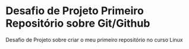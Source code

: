 # Desafio de Projeto Primeiro Repositório sobre Git/Github
Desafio de Projeto sobre criar o meu primeiro repositório no curso Linux
